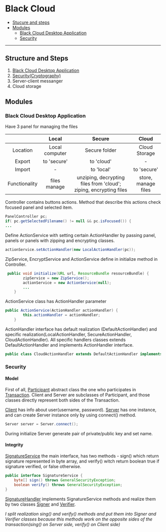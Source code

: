 Black Cloud 
=====================
- [Stucure and steps](#structure-and-steps)
- [Modules](#modules)
    - [Black Cloud Desktop Application](#black-cloud-desktop-application)
    - [Security](#security)
---------------------

## Structure and Steps

1) [Black Cloud Desktop Application](#black-cloud-desktop-application)
2) [Security(Cryptography)](#security)
3) Server-client messanger
4) Cloud storage

## Modules

### Black Cloud Desktop Application

Have 3 panel for managing the files

| |Local|Secure|Cloud|
|:---:|:---:|:---:|:---:|
|Location|Local computer|Secure folder|Cloud Storage|
|Export| to 'secure' | to 'cloud' | - |  
|Import| - | to 'local' | to 'secure' |
|Functionality| files manage | unziping, decrypting files from 'cloud'; ziping, encrypting files| store, manage files |

Controller contains buttons actions. 
Method that describe this actions check focused panel and selected item.
```java
PanelController pc;
if( pc.getSelectedFilename() != null && pc.isFocused()) {
...
```
Define ActionService with setting certain ActionHandler by passing panel, panels or panels with zipping and encrypting classes.
```java
actionService.setActionHandler(new LocalActionHandler(pc));
```
ZipService, EncryptService and ActionService define in initialize method in Controller.
```java
 public void initialize(URL url, ResourceBundle resourceBundle) {
        zipService = new ZipService();
        actionService = new ActionService(null);
        ...
    }
```

ActionService class has ActionHandler parameter
```java
public ActionService(ActionHandler actionHandler) {
        this.actionHandler = actionHandler;
    }
```
ActionHandler interface has default realization (DefaultActionHandler) 
and specific realization(LocalActionHandler, SecureActionHandler, CloudActionHandler). All specific handlers classes 
extends DefaultActionHandler and implements ActionHandler interface.
```java
public class CloudActionHandler extends DefaultActionHandler implements ActionHandler
```


### Security

#### Model

First of all, [Participant](security/src/main/java/com/cloudcastle/security/model/Participant.java) abstract class 
the one who participates in [Transaction](security/src/main/java/com/cloudcastle/security/model/Transaction.java).
Client and Server are subclasses of Participant, and those classes directly represent both sides of the Transaction.

[Client](security/src/main/java/com/cloudcastle/security/model/Client.java) has info about user(username, password).
[Server](security/src/main/java/com/cloudcastle/security/model/Server.java) has one instance, and can create Server instance only by using connect() method. 
```java
Server server = Server.connect();
```
During initialize Server generate pair of private/public key and set name.

#### Integrity

[SignatureService](security/src/main/java/com/cloudcastle/security/integrity/SignatureService.java) the main interface, has two methods - sign() which return signature represented in byte array, 
and verify() witch return boolean true if signature verified, or false otherwise.
```java
public interface SignatureService {
    byte[] sign() throws GeneralSecurityException;
    boolean verify() throws GeneralSecurityException;
}
```

[SignatureHandler](security/src/main/java/com/cloudcastle/security/integrity/SignatureHandler.java) implements SignatureService methods and realize them 
by two classes [Signer](security/src/main/java/com/cloudcastle/security/integrity/Signer.java) and 
[Verifier](security/src/main/java/com/cloudcastle/security/integrity/Verifier.java).

*I split realization sing() and verify() methods and put them into Signer and Verifier classes because this methods work on the opposite sides
of the transaction(sing() on Server side, verify() on Client side)*